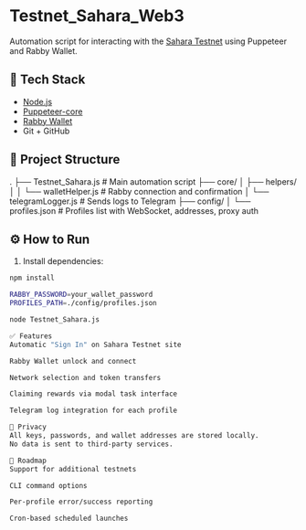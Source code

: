 # Testnet_Sahara_Web3

Automation script for interacting with the [Sahara Testnet](https://legends.saharalabs.ai/) using Puppeteer and Rabby Wallet.

## 🧩 Tech Stack

- [Node.js](https://nodejs.org/)
- [Puppeteer-core](https://pptr.dev/)
- [Rabby Wallet](https://rabby.io/)
- Git + GitHub

## 📂 Project Structure

.
├── Testnet_Sahara.js # Main automation script
├── core/
│ ├── helpers/
│ │ └── walletHelper.js # Rabby connection and confirmation
│ └── telegramLogger.js # Sends logs to Telegram
├── config/
│ └── profiles.json # Profiles list with WebSocket, addresses, proxy auth

## ⚙️ How to Run

1. Install dependencies:

```bash
npm install

RABBY_PASSWORD=your_wallet_password
PROFILES_PATH=./config/profiles.json

node Testnet_Sahara.js

✅ Features
Automatic "Sign In" on Sahara Testnet site

Rabby Wallet unlock and connect

Network selection and token transfers

Claiming rewards via modal task interface

Telegram log integration for each profile

🔐 Privacy
All keys, passwords, and wallet addresses are stored locally.
No data is sent to third-party services.

🚀 Roadmap
Support for additional testnets

CLI command options

Per-profile error/success reporting

Cron-based scheduled launches
